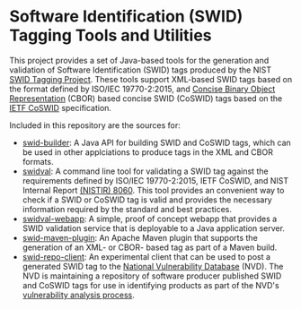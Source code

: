 # Software Identification (SWID) Tagging Tools and Utilities

This project provides a set of Java-based tools for the generation and validation of Software Identification (SWID) tags produced by the NIST [SWID Tagging Project](https://csrc.nist.gov/projects/Software-Identification-SWID). These tools support XML-based SWID tags based on the format defined by ISO/IEC 19770-2:2015, and [Concise Binary Object Representation](https://cbor.io/) (CBOR) based concise SWID (CoSWID) tags based on the [IETF CoSWID](https://datatracker.ietf.org/doc/draft-ietf-sacm-coswid/) specification.

Included in this repository are the sources for:

- [swid-builder](swid-builder): A Java API for building SWID and CoSWID tags, which can be used in other applciations to produce tags in the XML and CBOR formats.
- [swidval](swidval): A command line tool for validating a SWID tag against the requirements defined by ISO/IEC 19770-2:2015, IETF CoSWID, and NIST Internal Report [(NISTIR) 8060](https://csrc.nist.gov/publications/detail/nistir/8060/final). This tool provides an convenient way to check if a SWID or CoSWID tag is valid and provides the necessary information required by the standard and best practices.
- [swidval-webapp](swidval-webapp): A simple, proof of concept webapp that provides a SWID validation service that is deployable to a Java application server.
- [swid-maven-plugin](swid-maven-plugin): An Apache Maven plugin that supports the generation of an XML- or CBOR- based tag as part of a Maven build.
- [swid-repo-client](swid-repo-client): An experimental client that can be used to post a generated SWID tag to the [National Vulnerability Database](https://nvd.nist.gov/) (NVD). The NVD is maintaining a repository of software producer published SWID and CoSWID tags for use in identifying products as part of the NVD's [vulnerability analysis process](https://nvd.nist.gov/general).

